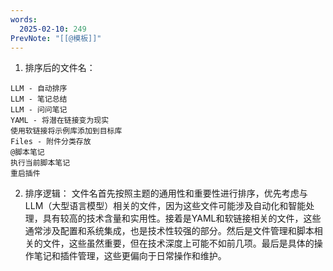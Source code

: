 ```yaml
---
words:
  2025-02-10: 249
PrevNote: "[[@模板]]"
---
```


1) 排序后的文件名：
```
LLM - 自动排序
LLM - 笔记总结
LLM - 问问笔记
YAML - 将潜在链接变为现实
使用软链接将示例库添加到目标库
Files - 附件分类存放
@脚本笔记
执行当前脚本笔记
重启插件
```

2) 排序逻辑：
文件名首先按照主题的通用性和重要性进行排序，优先考虑与LLM（大型语言模型）相关的文件，因为这些文件可能涉及自动化和智能处理，具有较高的技术含量和实用性。接着是YAML和软链接相关的文件，这些通常涉及配置和系统集成，也是技术性较强的部分。然后是文件管理和脚本相关的文件，这些虽然重要，但在技术深度上可能不如前几项。最后是具体的操作笔记和插件管理，这些更偏向于日常操作和维护。